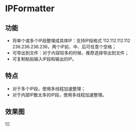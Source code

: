 # IPFormatter

## 功能
* 将单个或多个IP段整理成具体IP：支持IP段格式 112.112.112.112 236.236.236.236，两个IP前、中、后可任意个空格；
* 可导出到文件：对于内容较多的时候，推荐选择导出到文件；
* 可复制粘贴输入IP段和输出的IP。

## 特点
* 对于多个IP段，使用多线程加速整理；
* 对于内部IP数太多的IP段，使用多线程加速整理。

## 效果图
![] 
